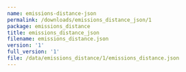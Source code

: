 ```yaml
---
name: emissions-distance-json
permalink: /downloads/emissions_distance_json/1
package: emissions_distance
title: emissions_distance_json
filename: emissions_distance.json
version: '1'
full_version: '1'
file: /data/emissions_distance/1/emissions_distance.json
---
```

